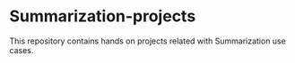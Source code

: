# Summarization-projects
This repository contains hands on projects related with Summarization use cases.
